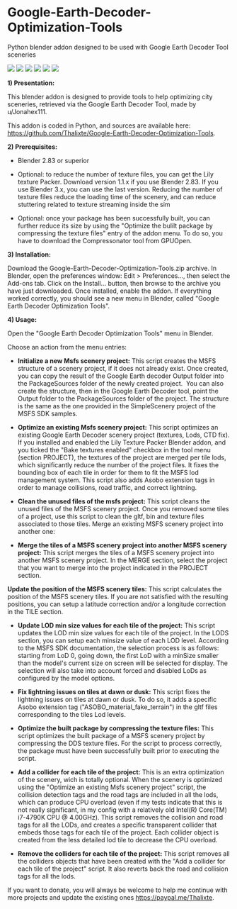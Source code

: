# Google-Earth-Decoder-Optimization-Tools
Python blender addon designed to be used with Google Earth Decoder Tool sceneries

<p class="md-badges">
<a href="https://hits.seeyoufarm.com" target="_blank"><img src="https://hits.seeyoufarm.com/api/count/incr/badge.svg?url=https%3A%2F%2Fgithub.com%2FThalixte%2FGoogle-Earth-Decoder-Optimization-Tools&count_bg=%2379C83D&title_bg=%23555555&icon=&icon_color=%23E7E7E7&title=hits&edge_flat=true" class="md-badge"/></a>
<img src="https://img.shields.io/github/license/Thalixte/Google-Earth-Decoder-Optimization-Tools?style=flat-square" class="md-badge">
<img src="https://img.shields.io/github/v/release/Thalixte/Google-Earth-Decoder-Optimization-Tools?style=flat-square" class="md-badge">
<img src="https://img.shields.io/github/stars/Thalixte/Google-Earth-Decoder-Optimization-Tools?style=flat-square" class="md-badge">
<img src="https://img.shields.io/github/forks/Thalixte/Google-Earth-Decoder-Optimization-Tools?style=flat-square" class="md-badge">
<img src="https://img.shields.io/github/issues/Thalixte/Google-Earth-Decoder-Optimization-Tools?style=flat-square" class="md-badge">


</p>

**1) Presentation:**

This blender addon is designed to provide tools to help optimizing city sceneries, retrieved via the Google Earth Decoder Tool, made by u/Jonahex111.

This addon is coded in Python, and sources are available here: https://github.com/Thalixte/Google-Earth-Decoder-Optimization-Tools.

**2) Prerequisites:**

* Blender 2.83 or superior

* Optional: to reduce the number of texture files, you can get the Lily texture Packer. Download version 1.1.x if you use Blender 2.83. If you use Blender 3.x, you can use the last version. Reducing the number of texture files reduce the loading time of the scenery, and can reduce stuttering related to texture streaming inside the sim

* Optional: once your package has been successfully built, you can further reduce its size by using the "Optimize the bulilt package by compressing the texture files" entry of the addon menu. To do so, you have to download the Compressonator tool from GPUOpen.

**3) Installation:**

Download the Google-Earth-Decoder-Optimization-Tools.zip archive. In Blender, open the preferences window: Edit > Preferences..., then select the Add-ons tab. Click on the Install... button, then browse to the archive you have just downloaded. Once installed, enable the addon.
If everything worked correctly, you should see a new menu in Blender, called "Google Earth Decoder Optimization Tools".

**4) Usage:**

Open the "Google Earth Decoder Optimization Tools" menu in Blender.

Choose an action from the menu entries:

* **Initialize a new Msfs scenery project:**
This script creates the MSFS structure of a scenery project, if it does not already exist.
Once created, you can copy the result of the Google Earth decoder Output folder into the PackageSources folder of the newly created project. 
You can also create the structure, then in the Google Earth Decoder tool, point the Output folder to the PackageSources folder of the project.
The structure is the same as the one provided in the SimpleScenery project of the MSFS SDK samples.


* **Optimize an existing Msfs scenery project:**
This script optimizes an existing Google Earth Decoder scenery project (textures, Lods, CTD fix).
If you installed and enabled the Lily Texture Packer Blender addon, and you ticked the "Bake textures enabled" checkbox in the tool menu (section PROJECT), the textures of the project are merged per tile lods, which significantly reduce the number of the project files.
It fixes the bounding box of each tile in order for them to fit the MSFS lod management system.
This script also adds Asobo extension tags in order to manage collisions, road traffic, and correct lightning.
 

* **Clean the unused files of the msfs project:**
This script cleans the unused files of the MSFS scenery project.
Once you removed some tiles of a project, use this script to clean the gltf, bin and texture files associated to those tiles.
Merge an existing MSFS scenery project into another one:


* **Merge the tiles of a MSFS scenery project into another MSFS scenery project:**
This script merges the tiles of a MSFS scenery project into another MSFS scenery project.
In the MERGE section, select the project that you want to merge into the project indicated in the PROJECT section.

**Update the position of the MSFS scenery tiles:**
This script calculates the position of the MSFS scenery tiles.
If you are not satisfied with the resulting positions, you can setup a latitude correction and/or a longitude correction in the TILE section.


* **Update LOD min size values for each tile of the project:**
This script updates the LOD min size values for each tile of the project.
In the LODS section, you can setup each minsize value of each LOD level.
According to the MSFS SDK documentation, the selection process is as follows:
starting from LoD 0, going down, the first LoD with a minSize smaller than the model's current size on screen will be selected for display.
The selection will also take into account forced and disabled LoDs as configured by the model options.


* **Fix lightning issues on tiles at dawn or dusk:**
This script fixes the lightning issues on tiles at dawn or dusk.
To do so, it adds a specific Asobo extension tag ("ASOBO_material_fake_terrain") in the gltf files corresponding to the tiles Lod levels.


* **Optimize the built package by compressing the texture files:**
This script optimizes the built package of a MSFS scenery project by compressing the DDS texture files.
For the script to process correctly, the package must have been successfully built prior to executing the script.


* **Add a collider for each tile of the project:**
This is an extra optimization of the scenery, wich is totally optional. When the scenery is optimized using the "Optimize an existing Msfs scenery project" script, the collision detection tags and the road tags are included in all the lods, which can produce CPU overload (even if my tests indicate that this is not really significant, in my config with a relatively old Intel(R) Core(TM) i7-4790K CPU @ 4.00GHz). This script removes the collision and road tags for all the LODs, and creates a specific transparent collider that embeds those tags for each tile of the project. Each collider object is created from the less detailed lod tile to decrease the CPU overload.


* **Remove the colliders for each tile of the project:**
This script removes all the colliders objects that have been created with the "Add a collider for each tile of the project" script. It also reverts back the road and collision tags for all the lods.

If you want to donate, you will always be welcome to help me continue with more projects and update the existing ones https://paypal.me/Thalixte.
